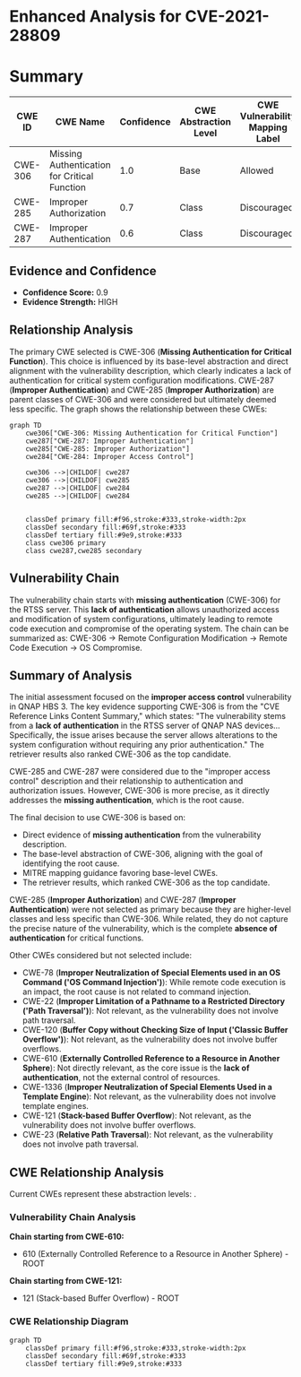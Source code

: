 # Enhanced Analysis for CVE-2021-28809

# Summary
| CWE ID | CWE Name | Confidence | CWE Abstraction Level | CWE Vulnerability Mapping Label | CWE-Vulnerability Mapping Notes |
|---|---|---|---|---|---|
| CWE-306 | Missing Authentication for Critical Function | 1.0 | Base | Allowed | Primary CWE |
| CWE-285 | Improper Authorization | 0.7 | Class | Discouraged | Secondary Candidate |
| CWE-287 | Improper Authentication | 0.6 | Class | Discouraged | Secondary Candidate |

## Evidence and Confidence

*   **Confidence Score:** 0.9
*   **Evidence Strength:** HIGH

## Relationship Analysis
The primary CWE selected is CWE-306 (**Missing Authentication for Critical Function**). This choice is influenced by its base-level abstraction and direct alignment with the vulnerability description, which clearly indicates a lack of authentication for critical system configuration modifications. CWE-287 (**Improper Authentication**) and CWE-285 (**Improper Authorization**) are parent classes of CWE-306 and were considered but ultimately deemed less specific. The graph shows the relationship between these CWEs:

```mermaid
graph TD
    cwe306["CWE-306: Missing Authentication for Critical Function"]
    cwe287["CWE-287: Improper Authentication"]
    cwe285["CWE-285: Improper Authorization"]
    cwe284["CWE-284: Improper Access Control"]

    cwe306 -->|CHILDOF| cwe287
    cwe306 -->|CHILDOF| cwe285
    cwe287 -->|CHILDOF| cwe284
    cwe285 -->|CHILDOF| cwe284
    

    classDef primary fill:#f96,stroke:#333,stroke-width:2px
    classDef secondary fill:#69f,stroke:#333
    classDef tertiary fill:#9e9,stroke:#333
    class cwe306 primary
    class cwe287,cwe285 secondary
```

## Vulnerability Chain
The vulnerability chain starts with **missing authentication** (CWE-306) for the RTSS server. This **lack of authentication** allows unauthorized access and modification of system configurations, ultimately leading to remote code execution and compromise of the operating system. The chain can be summarized as: CWE-306 -> Remote Configuration Modification -> Remote Code Execution -> OS Compromise.

## Summary of Analysis
The initial assessment focused on the **improper access control** vulnerability in QNAP HBS 3. The key evidence supporting CWE-306 is from the "CVE Reference Links Content Summary," which states: "The vulnerability stems from a **lack of authentication** in the RTSS server of QNAP NAS devices... Specifically, the issue arises because the server allows alterations to the system configuration without requiring any prior authentication." The retriever results also ranked CWE-306 as the top candidate.

CWE-285 and CWE-287 were considered due to the "improper access control" description and their relationship to authentication and authorization issues. However, CWE-306 is more precise, as it directly addresses the **missing authentication**, which is the root cause.

The final decision to use CWE-306 is based on:
  - Direct evidence of **missing authentication** from the vulnerability description.
  - The base-level abstraction of CWE-306, aligning with the goal of identifying the root cause.
  - MITRE mapping guidance favoring base-level CWEs.
  - The retriever results, which ranked CWE-306 as the top candidate.

CWE-285 (**Improper Authorization**) and CWE-287 (**Improper Authentication**) were not selected as primary because they are higher-level classes and less specific than CWE-306. While related, they do not capture the precise nature of the vulnerability, which is the complete **absence of authentication** for critical functions.

Other CWEs considered but not selected include:

*   CWE-78 (**Improper Neutralization of Special Elements used in an OS Command ('OS Command Injection')**): While remote code execution is an impact, the root cause is not related to command injection.
*   CWE-22 (**Improper Limitation of a Pathname to a Restricted Directory ('Path Traversal')**): Not relevant, as the vulnerability does not involve path traversal.
*   CWE-120 (**Buffer Copy without Checking Size of Input ('Classic Buffer Overflow')**): Not relevant, as the vulnerability does not involve buffer overflows.
*   CWE-610 (**Externally Controlled Reference to a Resource in Another Sphere**): Not directly relevant, as the core issue is the **lack of authentication**, not the external control of resources.
*   CWE-1336 (**Improper Neutralization of Special Elements Used in a Template Engine**): Not relevant, as the vulnerability does not involve template engines.
*   CWE-121 (**Stack-based Buffer Overflow**): Not relevant, as the vulnerability does not involve buffer overflows.
*   CWE-23 (**Relative Path Traversal**): Not relevant, as the vulnerability does not involve path traversal.


## CWE Relationship Analysis

Current CWEs represent these abstraction levels: .


### Vulnerability Chain Analysis

**Chain starting from CWE-610:**
- 610 (Externally Controlled Reference to a Resource in Another Sphere) - ROOT


**Chain starting from CWE-121:**
- 121 (Stack-based Buffer Overflow) - ROOT



### CWE Relationship Diagram

```mermaid
graph TD
    classDef primary fill:#f96,stroke:#333,stroke-width:2px
    classDef secondary fill:#69f,stroke:#333
    classDef tertiary fill:#9e9,stroke:#333
```